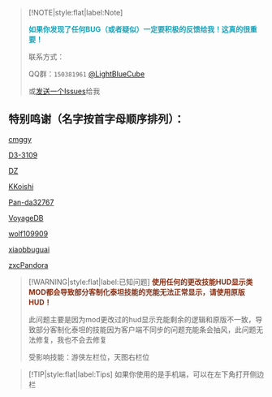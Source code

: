 > [!NOTE|style:flat|label:Note]
>
> <strong><font color="#17a2b8">如果你发现了任何BUG（或者疑似）一定要积极的反馈给我！这真的很重要！</font></strong>
>
> 联系方式：
>
> QQ群：`150381961` [@LightBlueCube](https://github.com/LightBlueCube)
>
> 或[发送一个Issues](https://github.com/LightBlueCube/ifpdocs/issues/new)给我

## 特别鸣谢（名字按首字母顺序排列）：

[cmggy](https://github.com/cmggy)

[D3-3109](https://github.com/D3-3109)

[DZ](https://github.com/Ghroth-follower)

[KKoishi](https://github.com/Koishi-Satori)

[Pan-da32767](https://github.com/Pan-da32767)

[VoyageDB](https://github.com/DBmaoha)

[wolf109909](https://github.com/wolf109909)

[xiaobbuguai](https://github.com/xiaobbuguai)

[zxcPandora](https://github.com/zxcPandora)

> [!WARNING|style:flat|label:已知问题]
> <strong><font color="#852d12">使用任何的更改技能HUD显示类MOD都会导致部分客制化泰坦技能的充能无法正常显示，请使用原版HUD！</font></strong>
>
> 此问题主要是因为mod更改过的hud显示充能剩余的逻辑和原版不一致，导致部分客制化泰坦的技能因为客户端不同步的问题充能条会抽风，此问题无法修复，我也不会去修复
>
> 受影响技能：游侠左栏位，天图右栏位

> [!TIP|style:flat|label:Tips]
> 如果你使用的是手机端，可以在左下角打开侧边栏